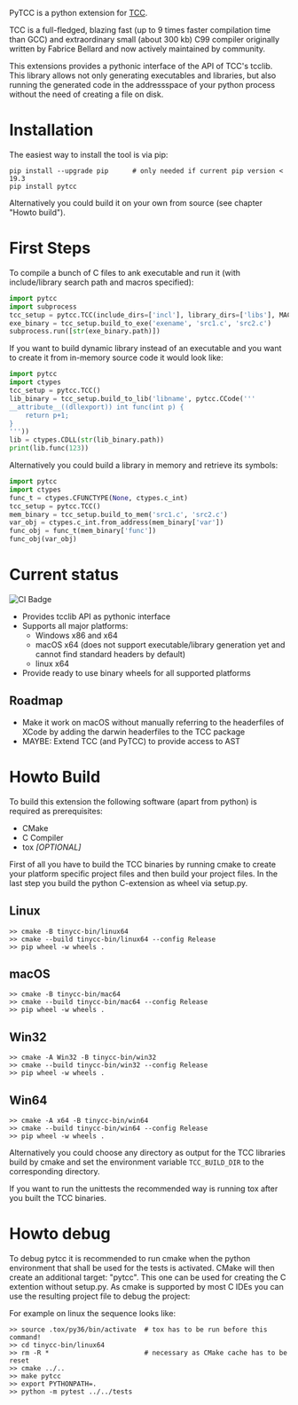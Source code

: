 PyTCC is a python extension for
[TCC](https://en.wikipedia.org/wiki/Tiny_C_Compiler).

TCC is a full-fledged, blazing fast (up to 9 times faster compilation time than GCC) and extraordinary small (about 300 kb) C99 compiler originally written by Fabrice Bellard and
now actively maintained by community.

This extensions provides a pythonic interface of the API
of TCC's tcclib. This library allows not only generating executables and 
libraries, but also running the generated code in the addressspace
of your python process without the need of creating a file on disk.


# Installation

The easiest way to install the tool is via pip:

```
pip install --upgrade pip      # only needed if current pip version < 19.3
pip install pytcc
```

Alternatively you could build it on your own from source
(see chapter "Howto build").


# First Steps

To compile a bunch of C files to ank executable and run it (with include/library
search path and macros specified):
```python
import pytcc
import subprocess
tcc_setup = pytcc.TCC(include_dirs=['incl'], library_dirs=['libs'], MACRO="value")
exe_binary = tcc_setup.build_to_exe('exename', 'src1.c', 'src2.c')
subprocess.run([str(exe_binary.path)])
```

If you want to build dynamic library instead of an executable and you want
to create it from in-memory source code it would look like:
```python
import pytcc
import ctypes
tcc_setup = pytcc.TCC()
lib_binary = tcc_setup.build_to_lib('libname', pytcc.CCode('''
__attribute__((dllexport)) int func(int p) { 
    return p+1; 
}
'''))
lib = ctypes.CDLL(str(lib_binary.path))
print(lib.func(123))
```

Alternatively you could build a library in memory and retrieve its symbols:
```python
import pytcc
import ctypes
func_t = ctypes.CFUNCTYPE(None, ctypes.c_int)
tcc_setup = pytcc.TCC()
mem_binary = tcc_setup.build_to_mem('src1.c', 'src2.c')
var_obj = ctypes.c_int.from_address(mem_binary['var'])
func_obj = func_t(mem_binary['func'])
func_obj(var_obj)
```


# Current status

![CI Badge](https://github.com/mrh1997/pytcc/workflows/Build%20pytcc%20and%20run%20unittests/badge.svg "Status of CI run of head")

* Provides tcclib API as pythonic interface
* Supports all major platforms:
   * Windows x86 and x64
   * macOS x64 (does not support executable/library generation yet and cannot find standard headers by default)
   * linux x64
* Provide ready to use binary wheels for all supported platforms

## Roadmap
* Make it work on macOS without manually referring to the  headerfiles of XCode by adding the darwin headerfiles to the TCC package
* MAYBE: Extend TCC (and PyTCC) to provide access to AST



# Howto Build

To build this extension the following software (apart from python) is
required as prerequisites:
* CMake
* C Compiler
* tox *[OPTIONAL]*

First of all you have to build the TCC binaries by running cmake to
create your platform specific project files and then build your project
files. In the last step you build the python C-extension as wheel via setup.py.

## Linux
```
>> cmake -B tinycc-bin/linux64
>> cmake --build tinycc-bin/linux64 --config Release
>> pip wheel -w wheels .
```

## macOS
```
>> cmake -B tinycc-bin/mac64
>> cmake --build tinycc-bin/mac64 --config Release
>> pip wheel -w wheels .
```

## Win32
```
>> cmake -A Win32 -B tinycc-bin/win32
>> cmake --build tinycc-bin/win32 --config Release
>> pip wheel -w wheels .
```

## Win64
```
>> cmake -A x64 -B tinycc-bin/win64
>> cmake --build tinycc-bin/win64 --config Release
>> pip wheel -w wheels .
```

Alternatively you could choose any directory as output for the TCC libraries
build by cmake and set the environment variable ``TCC_BUILD_DIR`` to the 
corresponding directory.

If you want to run the unittests the recommended way is running tox after you
built the TCC binaries.



# Howto debug

To debug pytcc it is recommended to run cmake when the python environment
that shall be used for the tests is activated.
CMake will then create an additional target: "pytcc".
This one can be used for creating the C extention without setup.py.
As cmake is supported by most C IDEs you can use the resulting project file
to debug the project:

For example on linux the sequence looks like:
```
>> source .tox/py36/bin/activate  # tox has to be run before this command!
>> cd tinycc-bin/linux64
>> rm -R *                        # necessary as CMake cache has to be reset
>> cmake ../..
>> make pytcc
>> export PYTHONPATH=.
>> python -m pytest ../../tests
```
